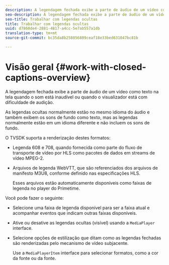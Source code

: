 ```yaml
---
description: A legendagem fechada exibe a parte de áudio de um vídeo como texto na tela quando o som está inaudível ou quando o visualizador está com dificuldade de audição.
seo-description: A legendagem fechada exibe a parte de áudio de um vídeo como texto na tela quando o som está inaudível ou quando o visualizador está com dificuldade de audição.
seo-title: Trabalhar com legendas ocultas
title: Trabalhar com legendas ocultas
uuid: d7860de4-2881-4817-a4cc-5e7ab557a1db
translation-type: tm+mt
source-git-commit: bc35da8b258056809ceaf18e33bed631047bc81b

---
```



# Visão geral {#work-with-closed-captions-overview}

A legendagem fechada exibe a parte de áudio de um vídeo como texto na tela quando o som está inaudível ou quando o visualizador está com dificuldade de audição.

As legendas ocultas normalmente estão no mesmo idioma do áudio e também exibem os sons de fundo como texto, mas as legendas normalmente estão em um idioma diferente e não incluem os sons de fundo.

O TVSDK suporta a renderização destes formatos:

* Legenda 608 e 708, quando fornecida como parte do fluxo de transporte de vídeo por HLS como pacotes de dados em streams de vídeo MPEG-2.
* Arquivos de legenda WebVTT, que são referenciados dos arquivos de manifesto M3U8, conforme definido nas especificações HLS.

   Esses arquivos estão automaticamente disponíveis como faixas de legenda no player do Primetime.

Você pode fazer o seguinte:

* Selecione uma faixa de legenda disponível para ser a faixa atual e acompanhar eventos que indicam outras faixas disponíveis.
* Ative ou desative as legendas ocultas (visível) usando a `MediaPlayer` interface.
* Selecione opções de estilização que ditam como as legendas fechadas são renderizadas pelo mecanismo de vídeo subjacente.

   Use a `MediaPlayerItem` interface para selecionar formatos, como a cor da fonte ou da fonte.